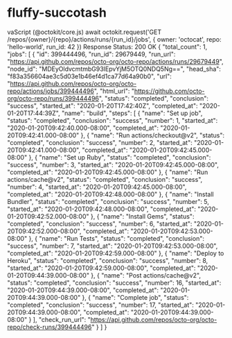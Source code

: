 # fluffy-succotash
vaScript (@octokit/core.js) await octokit.request('GET /repos/{owner}/{repo}/actions/runs/{run_id}/jobs', {   owner: 'octocat',   repo: 'hello-world',   run_id: 42 }) Response Status: 200 OK {   "total_count": 1,   "jobs": [     {       "id": 399444496,       "run_id": 29679449,       "run_url": "https://api.github.com/repos/octo-org/octo-repo/actions/runs/29679449",       "node_id": "MDEyOldvcmtmbG93IEpvYjM5OTQ0NDQ5Ng==",       "head_sha": "f83a356604ae3c5d03e1b46ef4d1ca77d64a90b0",       "url": "https://api.github.com/repos/octo-org/octo-repo/actions/jobs/399444496",       "html_url": "https://github.com/octo-org/octo-repo/runs/399444496",       "status": "completed",       "conclusion": "success",       "started_at": "2020-01-20T17:42:40Z",       "completed_at": "2020-01-20T17:44:39Z",       "name": "build",       "steps": [         {           "name": "Set up job",           "status": "completed",           "conclusion": "success",           "number": 1,           "started_at": "2020-01-20T09:42:40.000-08:00",           "completed_at": "2020-01-20T09:42:41.000-08:00"         },         {           "name": "Run actions/checkout@v2",           "status": "completed",           "conclusion": "success",           "number": 2,           "started_at": "2020-01-20T09:42:41.000-08:00",           "completed_at": "2020-01-20T09:42:45.000-08:00"         },         {           "name": "Set up Ruby",           "status": "completed",           "conclusion": "success",           "number": 3,           "started_at": "2020-01-20T09:42:45.000-08:00",           "completed_at": "2020-01-20T09:42:45.000-08:00"         },         {           "name": "Run actions/cache@v2",           "status": "completed",           "conclusion": "success",           "number": 4,           "started_at": "2020-01-20T09:42:45.000-08:00",           "completed_at": "2020-01-20T09:42:48.000-08:00"         },         {           "name": "Install Bundler",           "status": "completed",           "conclusion": "success",           "number": 5,           "started_at": "2020-01-20T09:42:48.000-08:00",           "completed_at": "2020-01-20T09:42:52.000-08:00"         },         {           "name": "Install Gems",           "status": "completed",           "conclusion": "success",           "number": 6,           "started_at": "2020-01-20T09:42:52.000-08:00",           "completed_at": "2020-01-20T09:42:53.000-08:00"         },         {           "name": "Run Tests",           "status": "completed",           "conclusion": "success",           "number": 7,           "started_at": "2020-01-20T09:42:53.000-08:00",           "completed_at": "2020-01-20T09:42:59.000-08:00"         },         {           "name": "Deploy to Heroku",           "status": "completed",           "conclusion": "success",           "number": 8,           "started_at": "2020-01-20T09:42:59.000-08:00",           "completed_at": "2020-01-20T09:44:39.000-08:00"         },         {           "name": "Post actions/cache@v2",           "status": "completed",           "conclusion": "success",           "number": 16,           "started_at": "2020-01-20T09:44:39.000-08:00",           "completed_at": "2020-01-20T09:44:39.000-08:00"         },         {           "name": "Complete job",           "status": "completed",           "conclusion": "success",           "number": 17,           "started_at": "2020-01-20T09:44:39.000-08:00",           "completed_at": "2020-01-20T09:44:39.000-08:00"         }       ],       "check_run_url": "https://api.github.com/repos/octo-org/octo-repo/check-runs/399444496"     }   ] }
